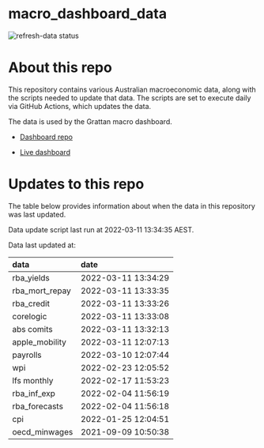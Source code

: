 
<!-- README.md is generated from README.Rmd. Please edit that file -->

# macro\_dashboard\_data

<!-- badges: start -->

![refresh-data
status](https://github.com/grattan/macro_dashboard_data/workflows/refresh-data/badge.svg)

<!-- badges: end -->

# About this repo

This repository contains various Australian macroeconomic data, along
with the scripts needed to update that data. The scripts are set to
execute daily via GitHub Actions, which updates the data.

The data is used by the Grattan macro dashboard.

  - [Dashboard repo](https://github.com/grattan/macrodashboard)

  - [Live dashboard](https://mattcowgill.shinyapps.io/macrodashboard/)

# Updates to this repo

The table below provides information about when the data in this
repository was last updated.

Data update script last run at 2022-03-11 13:34:35 AEST.

Data last updated at:

| data             | date                |
| :--------------- | :------------------ |
| rba\_yields      | 2022-03-11 13:34:29 |
| rba\_mort\_repay | 2022-03-11 13:33:35 |
| rba\_credit      | 2022-03-11 13:33:26 |
| corelogic        | 2022-03-11 13:33:08 |
| abs comits       | 2022-03-11 13:32:13 |
| apple\_mobility  | 2022-03-11 12:07:13 |
| payrolls         | 2022-03-10 12:07:44 |
| wpi              | 2022-02-23 12:05:52 |
| lfs monthly      | 2022-02-17 11:53:23 |
| rba\_inf\_exp    | 2022-02-04 11:56:19 |
| rba\_forecasts   | 2022-02-04 11:56:18 |
| cpi              | 2022-01-25 12:04:51 |
| oecd\_minwages   | 2021-09-09 10:50:38 |

